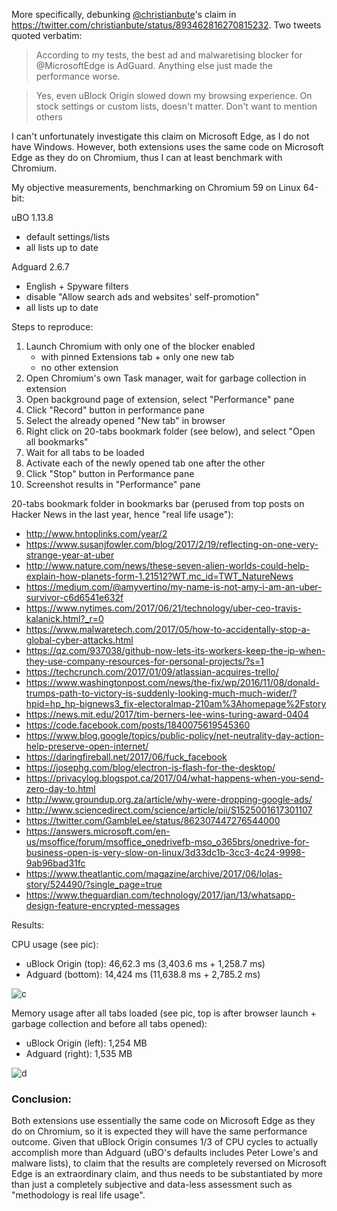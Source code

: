 More specifically, debunking [@christianbute](https://twitter.com/christianbute)'s claim in <https://twitter.com/christianbute/status/893462816270815232>. Two tweets quoted verbatim:

> According to my tests, the best ad and malwaretising blocker for @MicrosoftEdge is AdGuard. Anything else just made the performance worse.

> Yes, even uBlock Origin slowed down my browsing experience. On stock settings or custom lists, doesn't matter. Don't want to mention others

I can't unfortunately investigate this claim on Microsoft Edge, as I do not have Windows. However, both extensions uses the same code on Microsoft Edge as they do on Chromium, thus I can at least benchmark with Chromium.

My objective measurements, benchmarking on Chromium 59 on Linux 64-bit:

uBO 1.13.8
- default settings/lists
- all lists up to date

Adguard 2.6.7
- English + Spyware filters
- disable "Allow search ads and websites' self-promotion"
- all lists up to date

Steps to reproduce:
1. Launch Chromium with only one of the blocker enabled
    - with pinned Extensions tab + only one new tab
    - no other extension
2. Open Chromium's own Task manager, wait for garbage collection in extension
3. Open background page of extension, select "Performance" pane
4. Click "Record" button in performance pane
5. Select the already opened "New tab" in browser
6. Right click on 20-tabs bookmark folder (see below), and select "Open all bookmarks"
7. Wait for all tabs to be loaded
8. Activate each of the newly opened tab one after the other
9. Click "Stop" button in Performance pane
10. Screenshot results in "Performance" pane

20-tabs bookmark folder in bookmarks bar (perused from top posts on Hacker News in the last year, hence "real life usage"):
- http://www.hntoplinks.com/year/2
- https://www.susanjfowler.com/blog/2017/2/19/reflecting-on-one-very-strange-year-at-uber
- http://www.nature.com/news/these-seven-alien-worlds-could-help-explain-how-planets-form-1.21512?WT.mc_id=TWT_NatureNews
- https://medium.com/@amyvertino/my-name-is-not-amy-i-am-an-uber-survivor-c6d6541e632f
- https://www.nytimes.com/2017/06/21/technology/uber-ceo-travis-kalanick.html?_r=0
- https://www.malwaretech.com/2017/05/how-to-accidentally-stop-a-global-cyber-attacks.html
- https://qz.com/937038/github-now-lets-its-workers-keep-the-ip-when-they-use-company-resources-for-personal-projects/?s=1
- https://techcrunch.com/2017/01/09/atlassian-acquires-trello/
- https://www.washingtonpost.com/news/the-fix/wp/2016/11/08/donald-trumps-path-to-victory-is-suddenly-looking-much-much-wider/?hpid=hp_hp-bignews3_fix-electoralmap-210am%3Ahomepage%2Fstory
- https://news.mit.edu/2017/tim-berners-lee-wins-turing-award-0404
- https://code.facebook.com/posts/1840075619545360
- https://www.blog.google/topics/public-policy/net-neutrality-day-action-help-preserve-open-internet/
- https://daringfireball.net/2017/06/fuck_facebook
- https://josephg.com/blog/electron-is-flash-for-the-desktop/
- https://privacylog.blogspot.ca/2017/04/what-happens-when-you-send-zero-day-to.html
- http://www.groundup.org.za/article/why-were-dropping-google-ads/
- http://www.sciencedirect.com/science/article/pii/S1525001617301107
- https://twitter.com/GambleLee/status/862307447276544000
- https://answers.microsoft.com/en-us/msoffice/forum/msoffice_onedrivefb-mso_o365brs/onedrive-for-business-open-is-very-slow-on-linux/3d33dc1b-3cc3-4c24-9998-9ab96bad31fc
- https://www.theatlantic.com/magazine/archive/2017/06/lolas-story/524490/?single_page=true
- https://www.theguardian.com/technology/2017/jan/13/whatsapp-design-feature-encrypted-messages

Results:

CPU usage (see pic):
- uBlock Origin (top): 46,62.3 ms (3,403.6 ms + 1,258.7 ms)
- Adguard (bottom): 14,424 ms (11,638.8 ms + 2,785.2 ms)

![c](https://user-images.githubusercontent.com/585534/28976229-1a45cc20-790b-11e7-83df-31372efd5e93.png)

Memory usage after all tabs loaded (see pic, top is after browser launch + garbage collection and before all tabs opened):
- uBlock Origin (left): 1,254 MB
- Adguard (right): 1,535 MB

![d](https://user-images.githubusercontent.com/585534/28976324-6910e2c2-790b-11e7-9388-3591daaed7b6.png)

### Conclusion:

Both extensions use essentially the same code on Microsoft Edge as they do on Chromium, so it is expected they will have the same performance outcome. Given that uBlock Origin consumes 1/3 of CPU cycles to actually accomplish more than Adguard (uBO's defaults includes Peter Lowe's and malware lists), to claim that the results are completely reversed on Microsoft Edge is an extraordinary claim, and thus needs to be substantiated by more than just a completely subjective and data-less assessment such as "methodology is real life usage".
